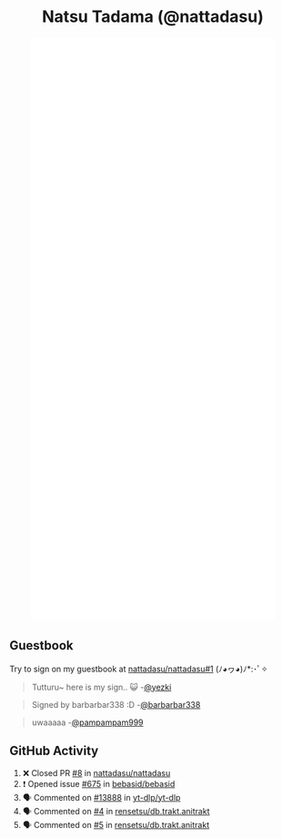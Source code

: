 <div align="center">

# Natsu Tadama (@nattadasu)

![Github Metrics](github-metrics.svg)
</div>

## Guestbook

Try to sign on my guestbook at [nattadasu/nattadasu#1](https://github.com/nattadasu/nattadasu/issues/1) (ﾉ◕ヮ◕)ﾉ\*:･ﾟ✧

<!--START:guestbook-->
> Tutturu~  here is my sign.. :smiley_cat: 
-[@yezki](https://github.com/yezki)

> Signed by barbarbar338 :D
-[@barbarbar338](https://github.com/barbarbar338)

> uwaaaaa
-[@pampampam999](https://github.com/pampampam999)
<!--END:guestbook-->

## GitHub Activity
<!--START_SECTION:activity-->
1. ❌ Closed PR [#8](https://github.com/nattadasu/nattadasu/pull/8) in [nattadasu/nattadasu](https://github.com/nattadasu/nattadasu)
2. ❗ Opened issue [#675](https://github.com/bebasid/bebasid/issues/675) in [bebasid/bebasid](https://github.com/bebasid/bebasid)
3. 🗣 Commented on [#13888](https://github.com/yt-dlp/yt-dlp/issues/13888#issuecomment-3139927002) in [yt-dlp/yt-dlp](https://github.com/yt-dlp/yt-dlp)
4. 🗣 Commented on [#4](https://github.com/rensetsu/db.trakt.anitrakt/issues/4#issuecomment-3138064487) in [rensetsu/db.trakt.anitrakt](https://github.com/rensetsu/db.trakt.anitrakt)
5. 🗣 Commented on [#5](https://github.com/rensetsu/db.trakt.anitrakt/issues/5#issuecomment-3138051305) in [rensetsu/db.trakt.anitrakt](https://github.com/rensetsu/db.trakt.anitrakt)
<!--END_SECTION:activity-->
